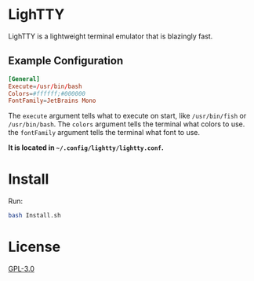 # LighTTY

LighTTY is a lightweight terminal emulator that is blazingly fast.

## Example Configuration

```conf
[General]
Execute=/usr/bin/bash
Colors=#ffffff;#000000
FontFamily=JetBrains Mono
```

The `execute` argument tells what to execute on start, like `/usr/bin/fish` or `/usr/bin/bash`.
The `colors` argument tells the terminal what colors to use.
the `fontFamily` argument tells the terminal what font to use.

**It is located in `~/.config/lightty/lightty.conf`.**

# Install

Run:

```bash
bash Install.sh
```

# License

[GPL-3.0](LICENSE)
